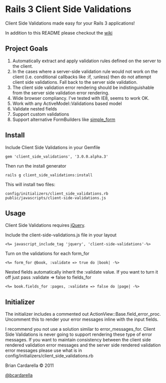 # Rails 3 Client Side Validations #

Client Side Validations made easy for your Rails 3 applications!

In addition to this README please checkout the [wiki](https://github.com/bcardarella/client_side_validations/wiki)

## Project Goals ##

1. Automatically extract and apply validation rules defined on the
   server to the client.
2. In the cases where a server-side validation rule would not work on
   the client (i.e. conditional callbacks like :if, :unless) then do not
   attempt client side validations. Fall back to the server side
   validation.
3. The client side validation error rendering should be
   indistinguishable from the server side validation error rendering.
4. Wide browser compliancy. I've tested with IE8, seems to work OK.
5. Work with any ActiveModel::Validations based model
6. Validate nested fields
7. Support custom validations
8. Support alternative FormBuilders like [simple_form](https://github.com/plataformatec/simple_form)

## Install ##

Include Client Side Validations in your Gemfile

    gem 'client_side_validations', '3.0.0.alpha.3'

Then run the install generator

    rails g client_side_validations:install

This will install two files:

    config/initializers/client_side_validations.rb
    public/javascripts/client-side-validations.js

## Usage ##

Client Side Validations requires [jQuery](http://jquery.com).

Include the client-side-validations.js file in your layout

    <%= javascript_include_tag 'jquery', 'client-side-validations'-%>

Turn on the validations for each form_for

    <%= form_for @book, :validate => true do |book| -%>

Nested fields automatically inherit the :validate value. If you want to
turn it off just pass :validate => false to fields_for

    <%= book.fields_for :pages, :validate => false do |page| -%>

## Initializer ##

The initializer includes a commented out ActionView::Base.field_error_proc.
Uncomment this to render your error messages inline with the input fields.

I recommend you not use a solution similar to error_messages_for. Client
Side Validations is never going to support rendering these type of error
messages. If you want to maintain consistency between the client side
rendered validation error messages and the server side rendered
validation error messages please use what is in
config/initializers/client_side_validations.rb

Brian Cardarella &copy; 2011

[@bcardarella](http://twitter.com/bcardarella)
